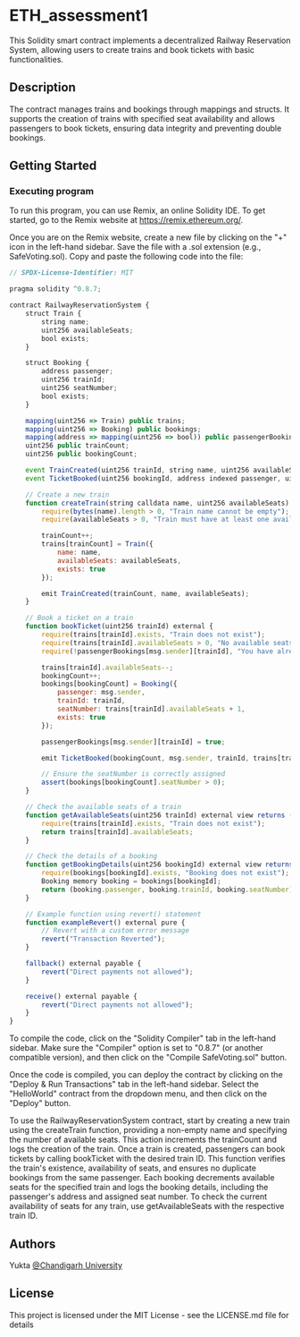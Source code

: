 # ETH_assessment1

This Solidity smart contract implements a decentralized Railway Reservation System, allowing users to create trains and book tickets with basic functionalities.

## Description

The contract manages trains and bookings through mappings and structs. It supports the creation of trains with specified seat availability and allows passengers to book tickets, ensuring data integrity and preventing double bookings.

## Getting Started

### Executing program

To run this program, you can use Remix, an online Solidity IDE. To get started, go to the Remix website at https://remix.ethereum.org/.

Once you are on the Remix website, create a new file by clicking on the "+" icon in the left-hand sidebar. Save the file with a .sol extension (e.g., SafeVoting.sol). Copy and paste the following code into the file:

```javascript
// SPDX-License-Identifier: MIT

pragma solidity ^0.8.7;

contract RailwayReservationSystem {
    struct Train {
        string name;
        uint256 availableSeats;
        bool exists;
    }

    struct Booking {
        address passenger;
        uint256 trainId;
        uint256 seatNumber;
        bool exists;
    }

    mapping(uint256 => Train) public trains;
    mapping(uint256 => Booking) public bookings;
    mapping(address => mapping(uint256 => bool)) public passengerBookings;
    uint256 public trainCount;
    uint256 public bookingCount;

    event TrainCreated(uint256 trainId, string name, uint256 availableSeats);
    event TicketBooked(uint256 bookingId, address indexed passenger, uint256 trainId, uint256 seatNumber);

    // Create a new train
    function createTrain(string calldata name, uint256 availableSeats) external {
        require(bytes(name).length > 0, "Train name cannot be empty");
        require(availableSeats > 0, "Train must have at least one available seat");

        trainCount++;
        trains[trainCount] = Train({
            name: name,
            availableSeats: availableSeats,
            exists: true
        });

        emit TrainCreated(trainCount, name, availableSeats);
    }

    // Book a ticket on a train
    function bookTicket(uint256 trainId) external {
        require(trains[trainId].exists, "Train does not exist");
        require(trains[trainId].availableSeats > 0, "No available seats on this train");
        require(!passengerBookings[msg.sender][trainId], "You have already booked a ticket on this train");

        trains[trainId].availableSeats--;
        bookingCount++;
        bookings[bookingCount] = Booking({
            passenger: msg.sender,
            trainId: trainId,
            seatNumber: trains[trainId].availableSeats + 1,
            exists: true
        });

        passengerBookings[msg.sender][trainId] = true;

        emit TicketBooked(bookingCount, msg.sender, trainId, trains[trainId].availableSeats + 1);

        // Ensure the seatNumber is correctly assigned
        assert(bookings[bookingCount].seatNumber > 0);
    }

    // Check the available seats of a train
    function getAvailableSeats(uint256 trainId) external view returns (uint256) {
        require(trains[trainId].exists, "Train does not exist");
        return trains[trainId].availableSeats;
    }

    // Check the details of a booking
    function getBookingDetails(uint256 bookingId) external view returns (address passenger, uint256 trainId, uint256 seatNumber) {
        require(bookings[bookingId].exists, "Booking does not exist");
        Booking memory booking = bookings[bookingId];
        return (booking.passenger, booking.trainId, booking.seatNumber);
    }

    // Example function using revert() statement
    function exampleRevert() external pure {
        // Revert with a custom error message
        revert("Transaction Reverted");
    }

    fallback() external payable {
        revert("Direct payments not allowed");
    }

    receive() external payable {
        revert("Direct payments not allowed");
    }
}

```

To compile the code, click on the "Solidity Compiler" tab in the left-hand sidebar. Make sure the "Compiler" option is set to "0.8.7" (or another compatible version), and then click on the "Compile SafeVoting.sol" button.

Once the code is compiled, you can deploy the contract by clicking on the "Deploy & Run Transactions" tab in the left-hand sidebar. Select the "HelloWorld" contract from the dropdown menu, and then click on the "Deploy" button.

To use the RailwayReservationSystem contract, start by creating a new train using the createTrain function, providing a non-empty name and specifying the number of available seats. This action increments the trainCount and logs the creation of the train. Once a train is created, passengers can book tickets by calling bookTicket with the desired train ID. This function verifies the train's existence, availability of seats, and ensures no duplicate bookings from the same passenger. Each booking decrements available seats for the specified train and logs the booking details, including the passenger's address and assigned seat number. To check the current availability of seats for any train, use getAvailableSeats with the respective train ID. 

## Authors

Yukta
[@Chandigarh University](https://www.linkedin.com/in/Yukta-/)


## License

This project is licensed under the MIT License - see the LICENSE.md file for details
